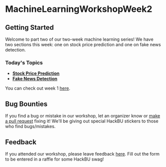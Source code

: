 # MachineLearningWorkshopWeek2

## Getting Started

Welcome to part two of our two-week machine learning series! We have two sections this week: one on stock price prediction and one on fake news detection.

### Today's Topics
* **[Stock Price Prediction](https://colab.research.google.com/github/HackBinghamton/MachineLearningWorkshopWeek2/blob/master/stock_price_prediction/stock_price_prediction.ipynb)**
* **[Fake News Detection](https://colab.research.google.com/github/HackBinghamton/MachineLearningWorkshopWeek2/blob/master/fake_news_detection/Fake%20News%20Detection%20with%20Tensorflow.ipynb)**

You can check out week 1 [here](https://github.com/HackBinghamton/MachineLearningWorkshopWeek1).

## Bug Bounties

If you find a bug or mistake in our workshop, let an organizer know or [make a pull request](https://github.com/HackBinghamton/IntroToProgrammingWorkshop/blob/master/making_a_pull_request.md) fixing it! We'll be giving out special HackBU stickers to those who find bugs/mistakes.

## Feedback

If you attended our workshop, please leave feedback [here](https://forms.gle/7TWBCRzaZtsiN93Z7). Fill out the form to be entered in a raffle for some HackBU swag!
